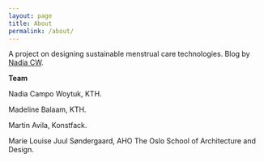 ```yaml
---
layout: page
title: About
permalink: /about/
---
```


A project on designing sustainable menstrual care technologies. Blog by [Nadia CW](https://nadiacw.com/).

**Team**

Nadia Campo Woytuk, KTH.

Madeline Balaam, KTH.

Martin Avila, Konstfack.

Marie Louise Juul Søndergaard, AHO The Oslo School of Architecture and Design.


